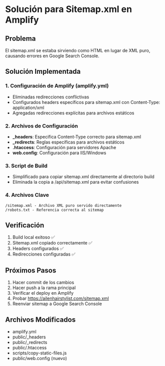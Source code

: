 # Solución para Sitemap.xml en Amplify

## Problema
El sitemap.xml se estaba sirviendo como HTML en lugar de XML puro, causando errores en Google Search Console.

## Solución Implementada

### 1. Configuración de Amplify (amplify.yml)
- Eliminadas redirecciones conflictivas
- Configurados headers específicos para sitemap.xml con Content-Type: application/xml
- Agregadas redirecciones explícitas para archivos estáticos

### 2. Archivos de Configuración
- **_headers**: Especifica Content-Type correcto para sitemap.xml
- **_redirects**: Reglas específicas para archivos estáticos
- **.htaccess**: Configuración para servidores Apache
- **web.config**: Configuración para IIS/Windows

### 3. Script de Build
- Simplificado para copiar sitemap.xml directamente al directorio build
- Eliminada la copia a /api/sitemap.xml para evitar confusiones

### 4. Archivos Clave
```
/sitemap.xml - Archivo XML puro servido directamente
/robots.txt - Referencia correcta al sitemap
```

## Verificación
1. Build local exitoso ✅
2. Sitemap.xml copiado correctamente ✅
3. Headers configurados ✅
4. Redirecciones configuradas ✅

## Próximos Pasos
1. Hacer commit de los cambios
2. Hacer push a la rama principal
3. Verificar el deploy en Amplify
4. Probar https://ailenhairstylist.com/sitemap.xml
5. Reenviar sitemap a Google Search Console

## Archivos Modificados
- amplify.yml
- public/_headers
- public/_redirects
- public/.htaccess
- scripts/copy-static-files.js
- public/web.config (nuevo)